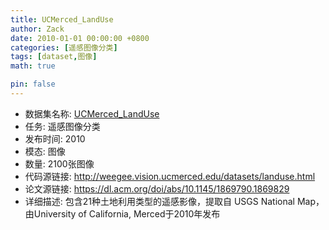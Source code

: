 ```yaml
---
title: UCMerced_LandUse
author: Zack
date: 2010-01-01 00:00:00 +0800
categories: [遥感图像分类]
tags: [dataset,图像]
math: true

pin: false
---
```


- 数据集名称: [UCMerced_LandUse](http://weegee.vision.ucmerced.edu/datasets/landuse.html)
- 任务: 遥感图像分类
- 发布时间: 2010
- 模态: 图像
- 数量: 2100张图像
- 代码源链接: http://weegee.vision.ucmerced.edu/datasets/landuse.html
- 论文源链接: https://dl.acm.org/doi/abs/10.1145/1869790.1869829
- 详细描述: 包含21种土地利用类型的遥感影像，提取自 USGS National Map，由University of California, Merced于2010年发布